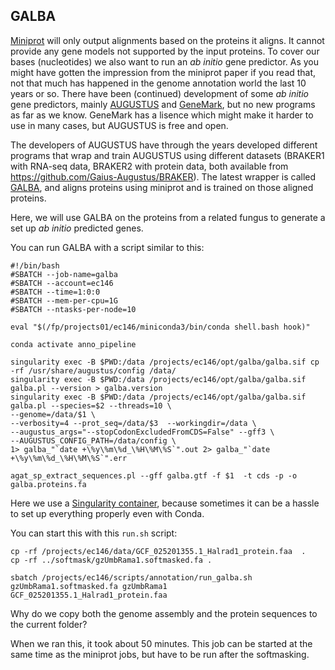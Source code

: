 ## GALBA
[Miniprot](02_miniprot) will only output alignments based on the proteins it aligns. It cannot provide any gene models not supported by the input proteins. To cover our bases (nucleotides) we also want to run an _ab initio_ gene predictor. As you might have gotten the impression from the miniprot paper if you read that, not that much has happened in the genome annotation world the last 10 years or so. There have been (continued) development of some _ab initio_ gene predictors, mainly [AUGUSTUS](https://github.com/Gaius-Augustus/Augustus) and [GeneMark](http://exon.gatech.edu/GeneMark/), but no new programs as far as we know. GeneMark has a lisence which might make it harder to use in many cases, but AUGUSTUS is free and open. 

The developers of AUGUSTUS have through the years developed different programs that wrap and train AUGUSTUS using different datasets (BRAKER1 with RNA-seq data, BRAKER2 with protein data, both available from https://github.com/Gaius-Augustus/BRAKER). The latest wrapper is called [GALBA](https://github.com/Gaius-Augustus/GALBA), and aligns proteins using miniprot and is trained on those aligned proteins. 

Here, we will use GALBA on the proteins from a related fungus to generate a set up _ab initio_ predicted genes.

You can run GALBA with a script similar to this: 
```
#!/bin/bash
#SBATCH --job-name=galba
#SBATCH --account=ec146
#SBATCH --time=1:0:0
#SBATCH --mem-per-cpu=1G
#SBATCH --ntasks-per-node=10

eval "$(/fp/projects01/ec146/miniconda3/bin/conda shell.bash hook)"

conda activate anno_pipeline

singularity exec -B $PWD:/data /projects/ec146/opt/galba/galba.sif cp -rf /usr/share/augustus/config /data/
singularity exec -B $PWD:/data /projects/ec146/opt/galba/galba.sif galba.pl --version > galba.version
singularity exec -B $PWD:/data /projects/ec146/opt/galba/galba.sif galba.pl --species=$2 --threads=10 \
--genome=/data/$1 \
--verbosity=4 --prot_seq=/data/$3  --workingdir=/data \
--augustus_args="--stopCodonExcludedFromCDS=False" --gff3 \
--AUGUSTUS_CONFIG_PATH=/data/config \
1> galba_"`date +\%y\%m\%d_\%H\%M\%S`".out 2> galba_"`date +\%y\%m\%d_\%H\%M\%S`".err

agat_sp_extract_sequences.pl --gff galba.gtf -f $1  -t cds -p -o galba.proteins.fa
```
Here we use a [Singularity container](https://docs.sylabs.io/guides/3.5/user-guide/introduction.html), because sometimes it can be a hassle to set up everything properly even with Conda. 

You can start this with this `run.sh` script:
```
cp -rf /projects/ec146/data/GCF_025201355.1_Halrad1_protein.faa  .
cp -rf ../softmask/gzUmbRama1.softmasked.fa .

sbatch /projects/ec146/scripts/annotation/run_galba.sh gzUmbRama1.softmasked.fa gzUmbRama1 GCF_025201355.1_Halrad1_protein.faa
```

Why do we copy both the genome assembly and the protein sequences to the current folder?

When we ran this, it took about 50 minutes. This job can be started at the same time as the miniprot jobs, but have to be run after the softmasking.
